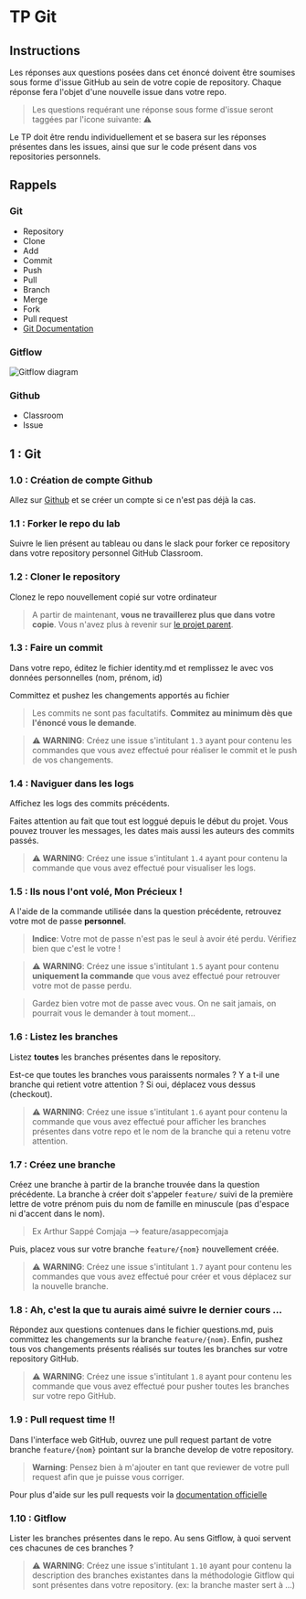 # TP Git

## Instructions
Les réponses aux questions posées dans cet énoncé doivent être soumises sous forme d'issue GitHub au sein de votre copie de repository. 
Chaque réponse fera l'objet d'une nouvelle issue dans votre repo. 
> Les questions requérant une réponse sous forme d'issue seront taggées par l'icone suivante: ⚠️ 

Le TP doit être rendu individuellement et se basera sur les réponses présentes dans les issues, ainsi que sur le code présent dans vos repositories personnels.

## Rappels
### Git
* Repository
* Clone
* Add
* Commit
* Push
* Pull 
* Branch
* Merge
* Fork
* Pull request
* [Git Documentation](https://git-scm.com/docs)

### Gitflow
![Gitflow diagram](https://stxnext.com/media/filer_public_thumbnails/filer_public/d4/41/d4414c91-483b-4904-9c1b-fc92c899678c/gitflow.png__1011x520_q85_crop_subsampling-2_upscale.png "Gitflow diagram")

### Github
* Classroom
* Issue

## 1 : Git 

### 1.0 : Création de compte Github
Allez sur [Github](https://github.com/) et se créer un compte si ce n'est pas déjà la cas.

### 1.1 : Forker le repo du lab
Suivre le lien présent au tableau ou dans le slack pour forker ce repository dans votre repository personnel GitHub Classroom.

### 1.2 : Cloner le repository
Clonez le repo nouvellement copié sur votre ordinateur 
> A partir de maintenant, **vous ne travaillerez plus que dans votre copie**. Vous n'avez plus à revenir sur [le projet parent](https://github.com/cours-ece/lab-git-jenkins).
 
### 1.3 : Faire un commit 
Dans votre repo, éditez le fichier identity.md et remplissez le avec vos données personnelles (nom, prénom, id)

Committez et pushez les changements apportés au fichier
> Les commits ne sont pas facultatifs. **Commitez au minimum dès que l'énoncé vous le demande**.

> ⚠️  **WARNING**: Créez une issue s'intitulant `1.3` ayant pour contenu les commandes que vous avez effectué pour réaliser le commit et le push de vos changements.

### 1.4 : Naviguer dans les logs
Affichez les logs des commits précédents.

Faites attention au fait que tout est loggué depuis le début du projet. Vous pouvez trouver les messages, les dates mais aussi les auteurs des commits passés.

> ⚠️  **WARNING**: Créez une issue s'intitulant `1.4` ayant pour contenu la commande que vous avez effectué pour visualiser les logs.

### 1.5 : Ils nous l'ont volé, Mon Précieux !
A l'aide de la commande utilisée dans la question précédente, retrouvez votre mot de passe **personnel**.

> **Indice**: Votre mot de passe n'est pas le seul à avoir été perdu. Vérifiez bien que c'est le votre !

> ⚠️  **WARNING**: Créez une issue s'intitulant `1.5` ayant pour contenu **uniquement la commande** que vous avez effectué pour retrouver votre mot de passe perdu.

> Gardez bien votre mot de passe avec vous. On ne sait jamais, on pourrait vous le demander à tout moment...

### 1.6 : Listez les branches
Listez **toutes** les branches présentes dans le repository.

Est-ce que toutes les branches vous paraissents normales ? Y a t-il une branche qui retient votre attention ? 
Si oui, déplacez vous dessus (checkout).

> ⚠️  **WARNING**: Créez une issue s'intitulant `1.6` ayant pour contenu la commande que vous avez effectué pour afficher les branches présentes dans votre repo et le nom de la branche qui a retenu votre attention.

### 1.7 : Créez une branche
Créez une branche à partir de la branche trouvée dans la question précédente. La branche à créer doit s'appeler `feature/` suivi de la première lettre de votre prénom puis du nom de famille en minuscule (pas d'espace ni d'accent dans le nom).

> Ex Arthur Sappé Comjaja --> feature/asappecomjaja

Puis, placez vous sur votre branche `feature/{nom}` nouvellement créée.

> ⚠️  **WARNING**: Créez une issue s'intitulant `1.7` ayant pour contenu les commandes que vous avez effectué pour créer et vous déplacez sur la nouvelle branche.

### 1.8 : Ah, c'est la que tu aurais aimé suivre le dernier cours ...
Répondez aux questions contenues dans le fichier questions.md, puis committez les changements sur la branche `feature/{nom}`.
Enfin, pushez tous vos changements présents réalisés sur toutes les branches sur votre repository GitHub.

> ⚠️  **WARNING**: Créez une issue s'intitulant `1.8` ayant pour contenu les commande que vous avez effectué pour pusher toutes les branches sur votre repo GitHub.

### 1.9 : Pull request time !!
Dans l'interface web GitHub, ouvrez une pull request partant de votre branche `feature/{nom}` pointant sur la branche develop de votre repository.

> **Warning**: Pensez bien à m'ajouter en tant que reviewer de votre pull request afin que je puisse vous corriger.

Pour plus d'aide sur les pull requests voir la [documentation officielle](https://help.github.com/articles/about-pull-requests/)

### 1.10 : Gitflow
Lister les branches présentes dans le repo. Au sens Gitflow, à quoi servent ces chacunes de ces branches ?

> ⚠️  **WARNING**: Créez une issue s'intitulant `1.10` ayant pour contenu la description des branches existantes dans la méthodologie Gitflow qui sont présentes dans votre repository. (ex: la branche master sert à ...)
